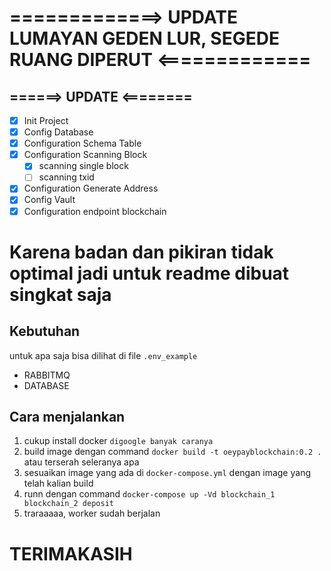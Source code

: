 # =============> UPDATE LUMAYAN GEDEN LUR, SEGEDE RUANG DIPERUT <=============
## ======> UPDATE <========
- [x] Init Project
- [x] Config Database
- [x] Configuration Schema Table
- [x] Configuration Scanning Block
  - [x] scanning single block
  - [ ] scanning txid
- [x] Configuration Generate Address
- [x] Config Vault
- [x] Configuration endpoint blockchain

# Karena badan dan pikiran tidak optimal jadi untuk readme dibuat singkat saja
## Kebutuhan
untuk apa saja bisa dilihat di file ```.env_example```
  - RABBITMQ
  - DATABASE

## Cara menjalankan
1. cukup install docker `digoogle banyak caranya`
2. build image dengan command `docker build -t oeypayblockchain:0.2 .` atau terserah seleranya apa
3. sesuaikan image yang ada di `docker-compose.yml` dengan image yang telah kalian build
4. runn dengan command `docker-compose up -Vd blockchain_1 blockchain_2 deposit`
5. traraaaaa, worker sudah berjalan

# TERIMAKASIH